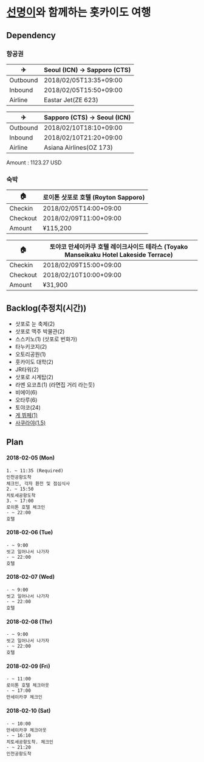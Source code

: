 # [선명이](https://github.com/actumn)와 함께하는 홋카이도 여행

## Dependency
### 항공권

| ✈ | Seoul (ICN) -> Sapporo (CTS) |
|----------|------------------------|
| Outbound | 2018/02/05T13:35+09:00 |
| Inbound | 2018/02/05T15:50+09:00 |
| Airline | Eastar Jet(ZE 623) | 

| ✈ | Sapporo (CTS) -> Seoul (ICN) |
|----------|------------------------|
| Outbound | 2018/02/10T18:10+09:00 |
| Inbound | 2018/02/10T21:20+09:00 |
| Airline | Asiana Airlines(OZ 173) | 


Amount : 1123.27 USD

### 숙박

| 🏠 | 로이톤 삿포로 호텔 (Royton Sapporo) |
|----------|------------------------|
| Checkin | 2018/02/05T14:00+09:00 |
| Checkout | 2018/02/09T11:00+09:00 |
| Amount | ¥115,200 |

| 🏠 | 토야코 만세이카쿠 호텔 레이크사이드 테라스 (Toyako Manseikaku Hotel Lakeside Terrace) |
|----------|------------------------|
| Checkin | 2018/02/09T15:00+09:00 |
| Checkout | 2018/02/10T10:00+09:00 |
| Amount | ¥31,900 |


## Backlog(추정치(시간))
- 삿포로 눈 축제(2)
- 삿포로 맥주 박물관(2)
- 스스키노(1) (삿포로 번화가)
- 타누키코지(2)  
- 오토리공원(1)
- 훗카이도 대학(2)
- JR타워(2)
- 삿포로 시계탑(2)
- 라멘 요코쵸(1) (라면집 거리 라는듯)
- 비에이(6)
- 오타루(6)
- 토야코(24)
- [게 뷔페(1)](https://www.tripadvisor.co.kr/ShowUserReviews-g298560-d1175577-r431018332-Ebi_kani_Gassen-Sapporo_Hokkaido.html)
- [사쿠라야(1.5)](http://m.post.naver.com/viewer/postView.nhn?volumeNo=7394928&memberNo=12505633)

## Plan
#### 2018-02-05 (Mon)
```
1. ~ 11:35 (Required)  
인천공항도착  
체크인, 각자 환전 및 점심식사  
2. ~ 15:50  
치토세공항도착
3. ~ 17:00
로이톤 호텔 체크인
- ~ 22:00
호텔
```
#### 2018-02-06 (Tue)
```
- ~ 9:00
씻고 일어나서 나가자
- ~ 22:00
호텔
```
#### 2018-02-07 (Wed)
```
- ~ 9:00
씻고 일어나서 나가자
- ~ 22:00
호텔
```
#### 2018-02-08 (Thr)
```
- ~ 9:00
씻고 일어나서 나가자
- ~ 22:00
호텔
```
#### 2018-02-09 (Fri)
```
- ~ 11:00
로이톤 호텔 체크아웃
- ~ 17:00
만세이카쿠 체크인
```
#### 2018-02-10 (Sat)
```
- ~ 10:00
만세이카쿠 체크아웃
- ~ 16:10
치토세공항도착. 체크인
- ~ 21:20
인천공항도착
```

